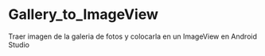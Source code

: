# Gallery_to_ImageView
Traer imagen de la galeria de fotos y colocarla en un ImageView en Android Studio
